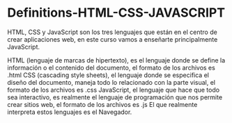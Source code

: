 # Definitions-HTML-CSS-JAVASCRIPT
HTML, CSS y JavaScript son los tres lenguajes que están en el centro de crear aplicaciones web, en este curso vamos a enseñarte principalmente JavaScript.

HTML (lenguaje de marcas de hipertexto), es el lenguaje donde se define la información o el contenido del documento, el formato de los archivos es .html
CSS (cascading style sheets), el lenguaje donde se especifica el diseño del documento, maneja todo lo relacionado con la parte visual, el formato de los archivos es .css
JavaScript, el lenguaje que hace que todo sea interactivo, es realmente el lenguaje de programación que nos permite crear sitios web, el formato de los archivos es .js
El que realmente interpreta estos lenguajes es el Navegador.
